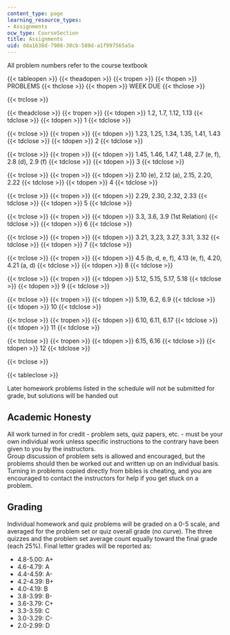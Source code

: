 ```yaml
---
content_type: page
learning_resource_types:
- Assignments
ocw_type: CourseSection
title: Assignments
uid: dda1638d-7908-30cb-588d-a1f997565a5a
---
```


All problem numbers refer to the course textbook

{{< tableopen >}}
{{< theadopen >}}
{{< tropen >}}
{{< thopen >}}
PROBLEMS
{{< thclose >}}
{{< thopen >}}
WEEK DUE
{{< thclose >}}

{{< trclose >}}

{{< theadclose >}}
{{< tropen >}}
{{< tdopen >}}
1.2, 1.7, 1.12, 1.13
{{< tdclose >}}
{{< tdopen >}}
1
{{< tdclose >}}

{{< trclose >}}
{{< tropen >}}
{{< tdopen >}}
1.23, 1.25, 1.34, 1.35, 1.41, 1.43
{{< tdclose >}}
{{< tdopen >}}
2
{{< tdclose >}}

{{< trclose >}}
{{< tropen >}}
{{< tdopen >}}
1.45, 1.46, 1.47, 1.48, 2.7 (e, f), 2.8 (d), 2.9 (f)
{{< tdclose >}}
{{< tdopen >}}
3
{{< tdclose >}}

{{< trclose >}}
{{< tropen >}}
{{< tdopen >}}
2.10 (e), 2.12 (a), 2.15, 2.20, 2.22
{{< tdclose >}}
{{< tdopen >}}
4
{{< tdclose >}}

{{< trclose >}}
{{< tropen >}}
{{< tdopen >}}
2.29, 2.30, 2.32, 2.33
{{< tdclose >}}
{{< tdopen >}}
5
{{< tdclose >}}

{{< trclose >}}
{{< tropen >}}
{{< tdopen >}}
3.3, 3.6, 3.9 (1st Relation)
{{< tdclose >}}
{{< tdopen >}}
6
{{< tdclose >}}

{{< trclose >}}
{{< tropen >}}
{{< tdopen >}}
3.21, 3,23, 3.27, 3.31, 3.32
{{< tdclose >}}
{{< tdopen >}}
7
{{< tdclose >}}

{{< trclose >}}
{{< tropen >}}
{{< tdopen >}}
4.5 (b, d, e, f), 4.13 (e, f), 4.20, 4.21 (a, d)
{{< tdclose >}}
{{< tdopen >}}
8
{{< tdclose >}}

{{< trclose >}}
{{< tropen >}}
{{< tdopen >}}
5.12, 5.15, 5.17, 5.18
{{< tdclose >}}
{{< tdopen >}}
9
{{< tdclose >}}

{{< trclose >}}
{{< tropen >}}
{{< tdopen >}}
5.19, 6.2, 6.9
{{< tdclose >}}
{{< tdopen >}}
10
{{< tdclose >}}

{{< trclose >}}
{{< tropen >}}
{{< tdopen >}}
6.10, 6.11, 6.17
{{< tdclose >}}
{{< tdopen >}}
11
{{< tdclose >}}

{{< trclose >}}
{{< tropen >}}
{{< tdopen >}}
6.15, 6.16
{{< tdclose >}}
{{< tdopen >}}
12
{{< tdclose >}}

{{< trclose >}}

{{< tableclose >}}

Later homework problems listed in the schedule will not be submitted for grade, but solutions will be handed out

Academic Honesty
----------------

All work turned in for credit - problem sets, quiz papers, etc. - must be your own individual work unless specific instructions to the contrary have been given to you by the instructors.  
Group discussion of problem sets is allowed and encouraged, but the problems should then be worked out and written up on an individual basis. Turning in problems copied directly from bibles is cheating, and you are encouraged to contact the instructors for help if you get stuck on a problem.

Grading
-------

Individual homework and quiz problems will be graded on a 0-5 scale, and averaged for the problem set or quiz overall grade (no curve). The three quizzes and the problem set average count equally toward the final grade (each 25%). Final letter grades will be reported as:

*   4.8-5.00: A+
*   4.6-4.79: A
*   4.4-4.59: A-
*   4.2-4.39: B+
*   4.0-4.19: B
*   3.8-3.99: B-
*   3.6-3.79: C+
*   3.3-3.59: C
*   3.0-3.29: C-
*   2.0-2.99: D